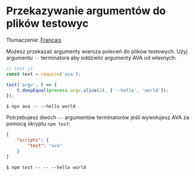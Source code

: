 # Przekazywanie argumentów do plików testowyc

Tłumaczenie: [Français](https://github.com/avajs/ava-docs/blob/master/fr_FR/docs/recipes/passing-arguments-to-your-test-files.md)

Możesz przekazać argumenty wiersza poleceń do plików testowych. Użyj argumentu `--` terminatora aby oddzielić argumenty AVA od własnych:

```js
// test.js
const test = require('ava');

test('argv', t => {
	t.deepEqual(process.argv.slice(2), ['--hello', 'world']);
});
```

```console
$ npx ava -- --hello world
```

Potrzebujesz dwóch `--` argumentów terminatorów jeśli wywołujesz AVA za pomocą skryptu `npm test`:

```json
{
	"scripts": {
		"test": "ava"
	}
}
```

```console
$ npm test -- -- --hello world
```
